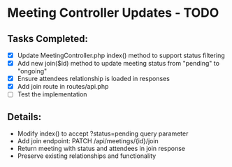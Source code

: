 # Meeting Controller Updates - TODO

## Tasks Completed:
- [x] Update MeetingController.php index() method to support status filtering
- [x] Add new join($id) method to update meeting status from "pending" to "ongoing"
- [x] Ensure attendees relationship is loaded in responses
- [x] Add join route in routes/api.php
- [ ] Test the implementation

## Details:
- Modify index() to accept ?status=pending query parameter
- Add join endpoint: PATCH /api/meetings/{id}/join
- Return meeting with status and attendees in join response
- Preserve existing relationships and functionality
